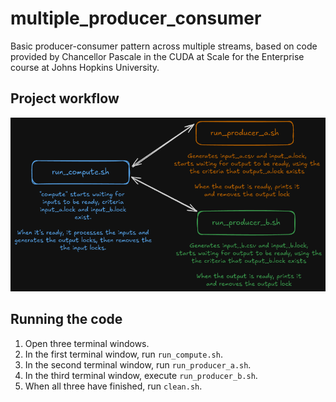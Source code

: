 # multiple_producer_consumer

Basic producer-consumer pattern across multiple streams, based on code provided by Chancellor Pascale in the CUDA at Scale for the Enterprise course at Johns Hopkins University.

## Project workflow

![Project workflow](diagram.png)

## Running the code

1. Open three terminal windows.
2. In the first terminal window, run `run_compute.sh`.
3. In the second terminal window, run `run_producer_a.sh`.
4. In the third terminal window, execute `run_producer_b.sh`.
5. When all three have finished, run `clean.sh`.